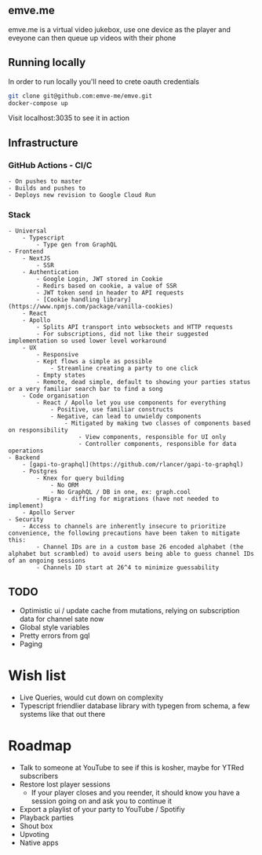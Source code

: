 emve.me
---

emve.me is a virtual video jukebox, use one device as the player and eveyone can then queue up videos with their phone


## Running locally

In order to run locally you'll need to crete oauth credentials 

```bash
git clone git@github.com:emve-me/emve.git
docker-compose up
```

Visit localhost:3035 to see it in action 

## Infrastructure

### GitHub Actions - CI/C
    - On pushes to master
    - Builds and pushes to
    - Deploys new revision to Google Cloud Run  
  
### Stack
    - Universal
        - Typescript
            - Type gen from GraphQL
    - Frontend
        - NextJS
            - SSR
        - Authentication
            - Google Login, JWT stored in Cookie
            - Redirs based on cookie, a value of SSR
            - JWT token send in header to API requests
            - [Cookie handling library](https://www.npmjs.com/package/vanilla-cookies)
        - React
        - Apollo
            - Splits API transport into websockets and HTTP requests
            - For subscriptions, did not like their suggested implementation so used lower level workaround
        - UX
            - Responsive
            - Kept flows a simple as possible
                - Streamline creating a party to one click
            - Empty states
            - Remote, dead simple, default to showing your parties status or a very familiar search bar to find a song
        - Code organisation
            - React / Apollo let you use components for everything
                - Positive, use familiar constructs
                - Negative, can lead to unwieldy components
                    - Mitigated by making two classes of components based on responsibility
                        - View components, responsible for UI only
                        - Controller components, responsible for data operations
    - Backend
        - [gapi-to-graphql](https://github.com/rlancer/gapi-to-graphql)
        - Postgres
            - Knex for query building
                - No ORM
                - No GraphQL / DB in one, ex: graph.cool
            - Migra - diffing for migrations (have not needed to implement)
        - Apollo Server
    - Security
        - Access to channels are inherently insecure to prioritize convenience, the following precautions have been taken to mitigate this:
            - Channel IDs are in a custom base 26 encoded alphabet (the alphabet but scrambled) to avoid users being able to guess channel IDs of an ongoing sessions
            - Channels ID start at 26^4 to minimize guessability


## TODO

- Optimistic ui / update cache from mutations, relying on subscription data for channel sate now
- Global style variables
- Pretty errors from gql
- Paging

# Wish list

- Live Queries, would cut down on complexity 
- Typescript friendlier database library with typegen from schema, a few systems like that out there

# Roadmap

- Talk to someone at YouTube to see if this is kosher, maybe for YTRed subscribers
- Restore lost player sessions
    - If your player closes and you reender, it should know you have a session going on and ask you to continue it
- Export a playlist of your party to YouTube / Spotifiy
- Playback parties
- Shout box
- Upvoting
- Native apps
